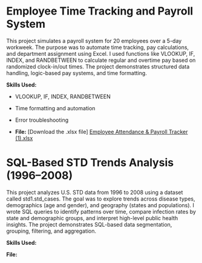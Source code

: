 # Employee Time Tracking and Payroll System

This project simulates a payroll system for 20 employees over a 5-day workweek. 
The purpose was to automate time tracking, pay calculations, and department assignment using Excel. 
I used functions like VLOOKUP, IF, INDEX, and RANDBETWEEN to calculate regular and overtime pay based on randomized clock-in/out times. 
The project demonstrates structured data handling, logic-based pay systems, and time formatting.

**Skills Used:**
- VLOOKUP, IF, INDEX, RANDBETWEEN
- Time formatting and automation
- Error troubleshooting


- **File:** [Download the .xlsx file] [Employee Attendance & Payroll Tracker (1).xlsx](https://github.com/user-attachments/files/20765345/Employee.Attendance.Payroll.Tracker.1.xlsx)


# SQL-Based STD Trends Analysis (1996–2008)

This project analyzes U.S. STD data from 1996 to 2008 using a dataset called std1.std_cases. The goal was to explore trends across disease types, demographics (age and gender), and geography (states and populations). I wrote SQL queries to identify patterns over time, compare infection rates by state and demographic groups, and interpret high-level public health insights. The project demonstrates SQL-based data segmentation, grouping, filtering, and aggregation.

**Skills Used:**

**File:** 
